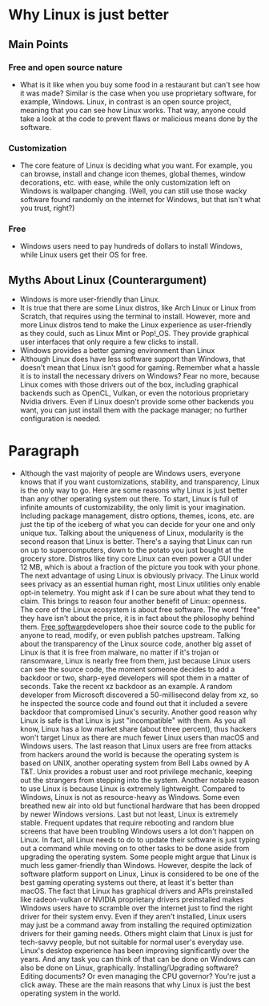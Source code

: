 # Why Linux is just better
## Main Points
### Free and open source nature
- What is it like when you buy some food in a restaurant but can't see how it was made? Similar
is the case when you use proprietary software, for example, Windows. Linux, in contrast
is an open source project, meaning that you can see how Linux works. That way, anyone could
take a look at the code to prevent flaws or malicious means done by the software.
### Customization
- The core feature of Linux is deciding what you want. For example, you can browse,
  install and change icon themes, global themes, window decorations, etc. with ease, while
  the only customization left on Windows is wallpaper changing. (Well, you can still use those
      wacky software found randomly on the internet for Windows, but that isn't what you trust,
      right?)
### Free
  - Windows users need to pay hundreds of dollars to install Windows, while Linux users
  get their OS for free.
## Myths About Linux (Counterargument)
  - Windows is more user-friendly than Linux.
  - It is true that there are some Linux distros, like Arch Linux or Linux from Scratch, that requires
  using the terminal to install. However, more and more Linux distros tend to make the Linux
  experience as user-friendly as they could, such as Linux Mint or Pop!_OS. They provide graphical
  user interfaces that only require a few clicks to install.
  - Windows provides a better gaming environment than Linux
  - Although Linux does have less software support than Windows, that doesn't mean that Linux isn't
  good for gaming. Remember what a hassle it is to install the necessary drivers on Windows? Fear no
  more, because Linux comes with those drivers out of the box, including graphical backends such as
  OpenCL, Vulkan, or even the notorious proprietary Nvidia drivers. Even if Linux doesn't provide
  some other backends you want, you can just install them with the package manager; no further configuration is needed.
# Paragraph
  - Although the vast majority of people are Windows users, everyone knows that if you want customizations, stability, and transparency, Linux is the only way to go. Here are some reasons why Linux is just better than any other operating system out there. To start, Linux is full of infinite amounts of customizability, the only limit is your imagination. Including package management, distro options, themes, icons, etc. are just the tip of the iceberg of what you can decide for your one and only unique tux. Talking about the uniqueness of Linux, modularity is the second reason that Linux is better. There's a saying that Linux can run on up to supercomputers, down to the potato you just bought at the grocery store. Distros like tiny core Linux can even power a GUI under 12 MB, which is about a fraction of the picture you took with your phone. The next advantage of using Linux is obviously privacy. The Linux world sees privacy as an essential human right, most Linux utilities only enable opt-in telemetry. You might ask if I can be sure about what they tend to claim. This brings to reason four another benefit of Linux: openness. The core of the Linux ecosystem is about free software. The word "free" they have isn't about the price, it is in fact about the philosophy behind them. [Free software](https://www.fsf.org/about/what-is-free-software)developers shoe their source code to the public for anyone to read, modify, or even publish patches upstream. Talking about the transparency of the Linux source code, another big asset of Linux is that it is free from malware, no matter if it's trojan or ransomware, Linux is nearly free from them, just because Linux users can see the source code, the moment someone decides to add a backdoor or two, sharp-eyed developers will spot them in a matter of seconds. Take the recent xz backdoor as an example. A random developer from Microsoft discovered a 50-millisecond delay from xz, so he inspected the source code and found out that it included a severe backdoor that compromised Linux's security. Another good reason why Linux is safe is that Linux is just "incompatible" with them. As you all know, Linux has a low market share (about three percent), thus hackers won't target Linux as there are much fewer Linux users than macOS and Windows users. The last reason that Linux users are free from attacks from hackers around the world is because the operating system is based on UNIX, another operating system from Bell Labs owned by A T&T. Unix provides a robust user and root privilege mechanic, keeping out the strangers from stepping into the system. Another notable reason to use Linux is because Linux is extremely lightweight. Compared to Windows, Linux is not as resource-heavy as Windows. Some even breathed new air into old but functional hardware that has been dropped by newer Windows versions. Last but not least, Linux is extremely stable. Frequent updates that require rebooting and random blue screens that have been troubling Windows users a lot don't happen on Linux. In fact, all Linux needs to do to update their software is just typing out a command while moving on to other tasks to be done aside from upgrading the operating system. Some people might argue that Linux is much less gamer-friendly than Windows. However, despite the lack of software platform support on Linux, Linux is considered to be one of the best gaming operating systems out there, at least it's better than macOS. The fact that Linux has graphical drivers and APIs preinstalled like radeon-vulkan or NVIDIA proprietary drivers preinstalled makes Windows users have to scramble over the internet just to find the right driver for their system envy. Even if they aren't installed, Linux users may just be a command away from installing the required optimization drivers for their gaming needs. Others might claim that Linux is just for tech-savvy people, but not suitable for normal user's everyday use. Linux's desktop experience has been improving significantly over the years. And any task you can think of that can be done on Windows can also be done on Linux, graphically. Installing/Upgrading software? Editing documents? Or even managing the CPU governor? You're just a click away. These are the main reasons that why Linux is just the best operating system in the world.
